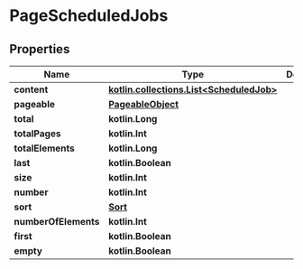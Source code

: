 
# PageScheduledJobs

## Properties
Name | Type | Description | Notes
------------ | ------------- | ------------- | -------------
**content** | [**kotlin.collections.List&lt;ScheduledJob&gt;**](ScheduledJob) |  |  [optional]
**pageable** | [**PageableObject**](PageableObject) |  |  [optional]
**total** | **kotlin.Long** |  |  [optional]
**totalPages** | **kotlin.Int** |  |  [optional]
**totalElements** | **kotlin.Long** |  |  [optional]
**last** | **kotlin.Boolean** |  |  [optional]
**size** | **kotlin.Int** |  |  [optional]
**number** | **kotlin.Int** |  |  [optional]
**sort** | [**Sort**](Sort) |  |  [optional]
**numberOfElements** | **kotlin.Int** |  |  [optional]
**first** | **kotlin.Boolean** |  |  [optional]
**empty** | **kotlin.Boolean** |  |  [optional]



